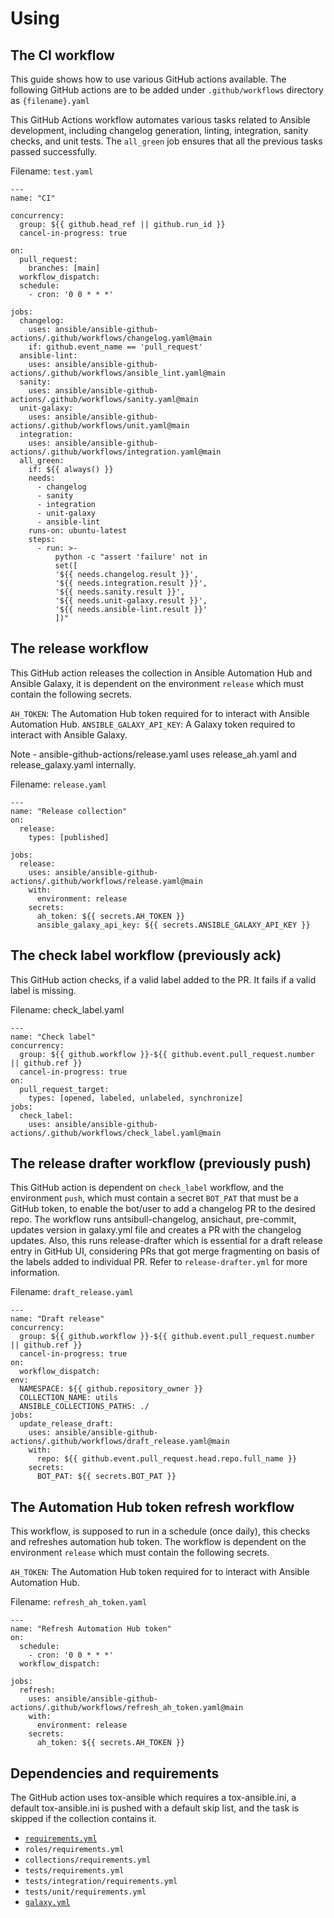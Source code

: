 # Using

## The CI workflow

This guide shows how to use various GitHub actions available.
The following GitHub actions are to be added under `.github/workflows` directory as `{filename}.yaml`

This GitHub Actions workflow automates various tasks related to Ansible development, including changelog generation, linting, integration, sanity checks, and unit tests. The `all_green` job ensures that all the previous tasks passed successfully.

Filename: `test.yaml`

```
---
name: "CI"

concurrency:
  group: ${{ github.head_ref || github.run_id }}
  cancel-in-progress: true

on:
  pull_request:
    branches: [main]
  workflow_dispatch:
  schedule:
    - cron: '0 0 * * *'

jobs:
  changelog:
    uses: ansible/ansible-github-actions/.github/workflows/changelog.yaml@main
    if: github.event_name == 'pull_request'
  ansible-lint:
    uses: ansible/ansible-github-actions/.github/workflows/ansible_lint.yaml@main
  sanity:
    uses: ansible/ansible-github-actions/.github/workflows/sanity.yaml@main
  unit-galaxy:
    uses: ansible/ansible-github-actions/.github/workflows/unit.yaml@main
  integration:
    uses: ansible/ansible-github-actions/.github/workflows/integration.yaml@main
  all_green:
    if: ${{ always() }}
    needs:
      - changelog
      - sanity
      - integration
      - unit-galaxy
      - ansible-lint
    runs-on: ubuntu-latest
    steps:
      - run: >-
          python -c "assert 'failure' not in
          set([
          '${{ needs.changelog.result }}',
          '${{ needs.integration.result }}',
          '${{ needs.sanity.result }}',
          '${{ needs.unit-galaxy.result }}',
          '${{ needs.ansible-lint.result }}'
          ])"
```

## The release workflow

This GitHub action releases the collection in Ansible Automation Hub and Ansible Galaxy, it is dependent on the environment `release` which must contain the following secrets.

`AH_TOKEN`: The Automation Hub token required for to interact with Ansible Automation Hub.
`ANSIBLE_GALAXY_API_KEY`: A Galaxy token required to interact with Ansible Galaxy.

Note - ansible-github-actions/release.yaml uses release_ah.yaml and release_galaxy.yaml internally.

Filename: `release.yaml`

```
---
name: "Release collection"
on:
  release:
    types: [published]

jobs:
  release:
    uses: ansible/ansible-github-actions/.github/workflows/release.yaml@main
    with:
      environment: release
    secrets:
      ah_token: ${{ secrets.AH_TOKEN }}
      ansible_galaxy_api_key: ${{ secrets.ANSIBLE_GALAXY_API_KEY }}
```

## The check label workflow (previously ack)

This GitHub action checks, if a valid label added to the PR. It fails if a valid label is missing.

Filename: check_label.yaml

```
---
name: "Check label"
concurrency:
  group: ${{ github.workflow }}-${{ github.event.pull_request.number || github.ref }}
  cancel-in-progress: true
on:
  pull_request_target:
    types: [opened, labeled, unlabeled, synchronize]
jobs:
  check_label:
    uses: ansible/ansible-github-actions/.github/workflows/check_label.yaml@main
```

## The release drafter workflow (previously push)

This GitHub action is dependent on `check_label` workflow, and the environment `push`, which must contain a secret `BOT_PAT` that must be a GitHub token, to enable the bot/user to add a changelog PR to the desired repo.
The workflow runs antsibull-changelog, ansichaut, pre-commit, updates version in galaxy.yml file and creates a PR with the changelog updates.
Also, this runs release-drafter which is essential for a draft release entry in GitHub UI, considering PRs that got merge fragmenting on basis of the labels added to individual PR. Refer to `release-drafter.yml` for more information.

Filename: `draft_release.yaml`

```
---
name: "Draft release"
concurrency:
  group: ${{ github.workflow }}-${{ github.event.pull_request.number || github.ref }}
  cancel-in-progress: true
on:
  workflow_dispatch:
env:
  NAMESPACE: ${{ github.repository_owner }}
  COLLECTION_NAME: utils
  ANSIBLE_COLLECTIONS_PATHS: ./
jobs:
  update_release_draft:
    uses: ansible/ansible-github-actions/.github/workflows/draft_release.yaml@main
    with:
      repo: ${{ github.event.pull_request.head.repo.full_name }}
    secrets:
      BOT_PAT: ${{ secrets.BOT_PAT }}
```

## The Automation Hub token refresh workflow

This workflow, is supposed to run in a schedule (once daily), this checks and refreshes automation hub token. The workflow is dependent on the environment `release` which must contain the following secrets.

`AH_TOKEN`: The Automation Hub token required for to interact with Ansible Automation Hub.

Filename: `refresh_ah_token.yaml`

```
---
name: "Refresh Automation Hub token"
on:
  schedule:
    - cron: '0 0 * * *'
  workflow_dispatch:

jobs:
  refresh:
    uses: ansible/ansible-github-actions/.github/workflows/refresh_ah_token.yaml@main
    with:
      environment: release
    secrets:
      ah_token: ${{ secrets.AH_TOKEN }}
```

## Dependencies and requirements

The GitHub action uses tox-ansible which requires a tox-ansible.ini, a default tox-ansible.ini is pushed with a default skip list, and the task is skipped if the collection contains it.

- [`requirements.yml`](https://docs.ansible.com/ansible/latest/galaxy/user_guide.html#installing-roles-and-collections-from-the-same-requirements-yml-file)
- `roles/requirements.yml`
- `collections/requirements.yml`
- `tests/requirements.yml`
- `tests/integration/requirements.yml`
- `tests/unit/requirements.yml`
- [`galaxy.yml`](https://docs.ansible.com/ansible/latest/dev_guide/collections_galaxy_meta.html)
